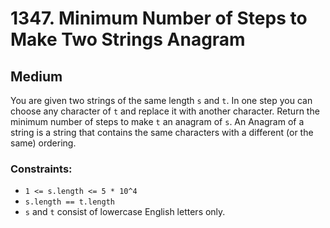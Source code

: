 # 1347. Minimum Number of Steps to Make Two Strings Anagram

## Medium

You are given two strings of the same length `s` and `t`. In one step you can choose any character of `t` and replace it with another character. Return the minimum number of steps to make `t` an anagram of `s`. An Anagram of a string is a string that contains the same characters with a different (or the same) ordering.

### Constraints:

- `1 <= s.length <= 5 * 10^4`
- `s.length == t.length`
- `s` and `t` consist of lowercase English letters only.
